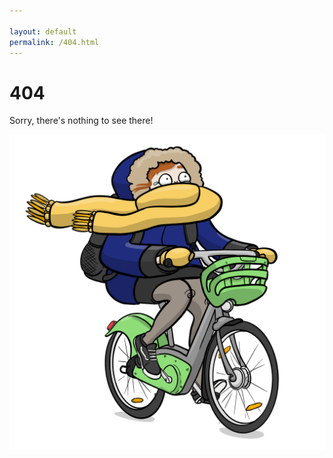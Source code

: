 ```yaml
---

layout: default
permalink: /404.html
---
```


# 404

Sorry, there's nothing to see there!

![Living this page...](/assets/img/flying-buke-404.png)
